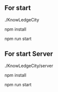 ## For start

./KnowLedgeCity

npm install

npm run start

## For start Server

./KnowLedgeCity/server

npm install

npm run start
